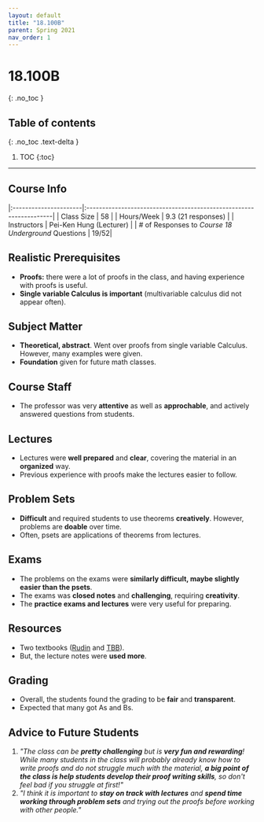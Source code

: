 ```yaml
---
layout: default
title: "18.100B"
parent: Spring 2021
nav_order: 1
---
```


# 18.100B

{: .no_toc }

## Table of contents

{: .no_toc .text-delta }

1. TOC
   {:toc}

---

## Course Info

|:----------------------|:-------------------------------------------------------------------|
| Class Size | 58 |
| Hours/Week | 9.3 (21 responses) |
| Instructors | Pei-Ken Hung (Lecturer) |
| # of Responses to _Course 18 Underground_ Questions | 19/52|

## Realistic Prerequisites

- **Proofs:** there were a lot of proofs in the class, and having experience with proofs is useful.
- **Single variable Calculus is important** (multivariable calculus did not appear often).

## Subject Matter

- **Theoretical, abstract**. Went over proofs from single variable Calculus. However, many examples were given.
- **Foundation** given for future math classes.

## Course Staff

- The professor was very **attentive** as well as **approchable**, and actively answered questions from students.

## Lectures

- Lectures were **well prepared** and **clear**, covering the material in an **organized** way.
- Previous experience with proofs make the lectures easier to follow.

## Problem Sets

- **Difficult** and required students to use theorems **creatively**. However, problems are **doable** over time.
- Often, psets are applications of theorems from lectures.

## Exams

- The problems on the exams were **similarly difficult, maybe slightly easier than the psets**.
- The exams was **closed notes** and **challenging**, requiring **creativity**.
- The **practice exams and lectures** were very useful for preparing.

## Resources

- Two textbooks ([Rudin](https://www.amazon.com/Principles-Mathematical-Analysis-International-Mathematics/dp/007054235X) and [TBB](https://www.amazon.com/Elementary-Real-Analysis-Second/dp/1434841618)).
- But, the lecture notes were **used more**.

## Grading

- Overall, the students found the grading to be **fair** and **transparent**.
- Expected that many got As and Bs.

## Advice to Future Students

1. _"The class can be **pretty challenging** but is **very fun and rewarding**! While many students in the class will probably already know how to write proofs and do not struggle much with the material, **a big point of the class is help students develop their proof writing skills**, so don't feel bad if you struggle at first!"_
2. _"I think it is important to **stay on track with lectures** and **spend time working through problem sets** and trying out the proofs before working with other people."_

<!-- ## Syllabus
Click [**here**](/assets/files/100B_Syllabus_Spring2021.pdf) for a PDF of this course's syllabus. -->
